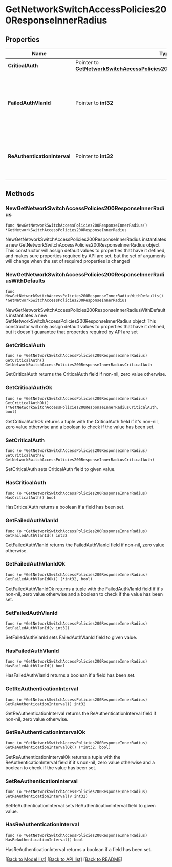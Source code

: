 # GetNetworkSwitchAccessPolicies200ResponseInnerRadius

## Properties

Name | Type | Description | Notes
------------ | ------------- | ------------- | -------------
**CriticalAuth** | Pointer to [**GetNetworkSwitchAccessPolicies200ResponseInnerRadiusCriticalAuth**](GetNetworkSwitchAccessPolicies200ResponseInnerRadiusCriticalAuth.md) |  | [optional] 
**FailedAuthVlanId** | Pointer to **int32** | VLAN that clients will be placed on when RADIUS authentication fails. Will be null if hostMode is Multi-Auth | [optional] 
**ReAuthenticationInterval** | Pointer to **int32** | Re-authentication period in seconds. Will be null if hostMode is Multi-Auth | [optional] 

## Methods

### NewGetNetworkSwitchAccessPolicies200ResponseInnerRadius

`func NewGetNetworkSwitchAccessPolicies200ResponseInnerRadius() *GetNetworkSwitchAccessPolicies200ResponseInnerRadius`

NewGetNetworkSwitchAccessPolicies200ResponseInnerRadius instantiates a new GetNetworkSwitchAccessPolicies200ResponseInnerRadius object
This constructor will assign default values to properties that have it defined,
and makes sure properties required by API are set, but the set of arguments
will change when the set of required properties is changed

### NewGetNetworkSwitchAccessPolicies200ResponseInnerRadiusWithDefaults

`func NewGetNetworkSwitchAccessPolicies200ResponseInnerRadiusWithDefaults() *GetNetworkSwitchAccessPolicies200ResponseInnerRadius`

NewGetNetworkSwitchAccessPolicies200ResponseInnerRadiusWithDefaults instantiates a new GetNetworkSwitchAccessPolicies200ResponseInnerRadius object
This constructor will only assign default values to properties that have it defined,
but it doesn't guarantee that properties required by API are set

### GetCriticalAuth

`func (o *GetNetworkSwitchAccessPolicies200ResponseInnerRadius) GetCriticalAuth() GetNetworkSwitchAccessPolicies200ResponseInnerRadiusCriticalAuth`

GetCriticalAuth returns the CriticalAuth field if non-nil, zero value otherwise.

### GetCriticalAuthOk

`func (o *GetNetworkSwitchAccessPolicies200ResponseInnerRadius) GetCriticalAuthOk() (*GetNetworkSwitchAccessPolicies200ResponseInnerRadiusCriticalAuth, bool)`

GetCriticalAuthOk returns a tuple with the CriticalAuth field if it's non-nil, zero value otherwise
and a boolean to check if the value has been set.

### SetCriticalAuth

`func (o *GetNetworkSwitchAccessPolicies200ResponseInnerRadius) SetCriticalAuth(v GetNetworkSwitchAccessPolicies200ResponseInnerRadiusCriticalAuth)`

SetCriticalAuth sets CriticalAuth field to given value.

### HasCriticalAuth

`func (o *GetNetworkSwitchAccessPolicies200ResponseInnerRadius) HasCriticalAuth() bool`

HasCriticalAuth returns a boolean if a field has been set.

### GetFailedAuthVlanId

`func (o *GetNetworkSwitchAccessPolicies200ResponseInnerRadius) GetFailedAuthVlanId() int32`

GetFailedAuthVlanId returns the FailedAuthVlanId field if non-nil, zero value otherwise.

### GetFailedAuthVlanIdOk

`func (o *GetNetworkSwitchAccessPolicies200ResponseInnerRadius) GetFailedAuthVlanIdOk() (*int32, bool)`

GetFailedAuthVlanIdOk returns a tuple with the FailedAuthVlanId field if it's non-nil, zero value otherwise
and a boolean to check if the value has been set.

### SetFailedAuthVlanId

`func (o *GetNetworkSwitchAccessPolicies200ResponseInnerRadius) SetFailedAuthVlanId(v int32)`

SetFailedAuthVlanId sets FailedAuthVlanId field to given value.

### HasFailedAuthVlanId

`func (o *GetNetworkSwitchAccessPolicies200ResponseInnerRadius) HasFailedAuthVlanId() bool`

HasFailedAuthVlanId returns a boolean if a field has been set.

### GetReAuthenticationInterval

`func (o *GetNetworkSwitchAccessPolicies200ResponseInnerRadius) GetReAuthenticationInterval() int32`

GetReAuthenticationInterval returns the ReAuthenticationInterval field if non-nil, zero value otherwise.

### GetReAuthenticationIntervalOk

`func (o *GetNetworkSwitchAccessPolicies200ResponseInnerRadius) GetReAuthenticationIntervalOk() (*int32, bool)`

GetReAuthenticationIntervalOk returns a tuple with the ReAuthenticationInterval field if it's non-nil, zero value otherwise
and a boolean to check if the value has been set.

### SetReAuthenticationInterval

`func (o *GetNetworkSwitchAccessPolicies200ResponseInnerRadius) SetReAuthenticationInterval(v int32)`

SetReAuthenticationInterval sets ReAuthenticationInterval field to given value.

### HasReAuthenticationInterval

`func (o *GetNetworkSwitchAccessPolicies200ResponseInnerRadius) HasReAuthenticationInterval() bool`

HasReAuthenticationInterval returns a boolean if a field has been set.


[[Back to Model list]](../README.md#documentation-for-models) [[Back to API list]](../README.md#documentation-for-api-endpoints) [[Back to README]](../README.md)


